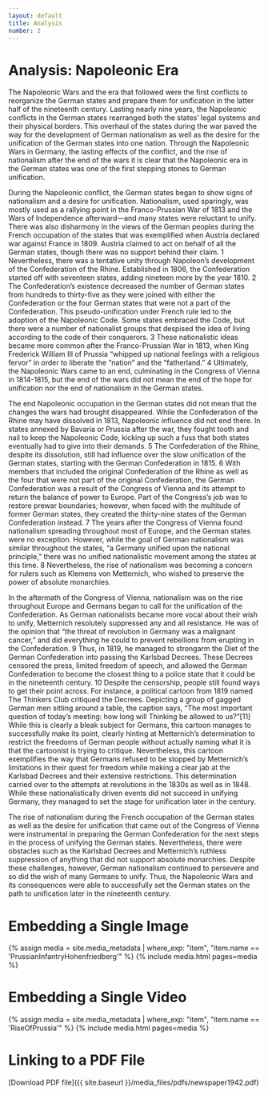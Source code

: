 ```yaml
---
layout: default
title: Analysis
number: 2
---
```


# Analysis: Napoleonic Era

The Napoleonic Wars and the era that followed were the first conflicts to reorganize the German states and prepare them for unification in the latter half of the nineteenth century. 
Lasting nearly nine years, the Napoleonic conflicts in the German states rearranged both the states’ legal systems and their physical borders. 
This overhaul of the states during the war paved the way for the development of German nationalism as well as the desire for the unification of the German states into one nation. 
Through the Napoleonic Wars in Germany, the lasting effects of the conflict, and the rise of nationalism after the end of the wars it is clear that the Napoleonic era in the German states was one of the first stepping stones to German unification.

During the Napoleonic conflict, the German states began to show signs of nationalism and a desire for unification. 
Nationalism, used sparingly, was mostly used as a rallying point in the Franco-Prussian War of 1813 and the Wars of Independence afterward—and many states were reluctant to unify. 
There was also disharmony in the views of the German peoples during the French occupation of the states that was exemplified when Austria declared war against France in 1809. 
Austria claimed to act on behalf of all the German states, though there was no support behind their claim. 1
Nevertheless, there was a tentative unity through Napoleon’s development of the Confederation of the Rhine. 
Established in 1806, the Confederation started off with seventeen states, adding nineteen more by the year 1810. 2
The Confederation’s existence decreased the number of German states from hundreds to thirty-five as they were joined with either the Confederation or the four German states that were not a part of the Confederation. 
This pseudo-unification under French rule led to the adoption of the Napoleonic Code. 
Some states embraced the Code, but there were a number of nationalist groups that despised the idea of living according to the code of their conquerors. 3 
These nationalistic ideas became more common after the Franco-Prussian War in 1813, when King Frederick William III of Prussia “whipped up national feelings with a religious fervor” in order to liberate the “nation” and the “fatherland.” 4 
Ultimately, the Napoleonic Wars came to an end, culminating in the Congress of Vienna in 1814-1815, but the end of the wars did not mean the end of the hope for unification nor the end of nationalism in the German states.

The end Napoleonic occupation in the German states did not mean that the changes the wars had brought disappeared. 
While the Confederation of the Rhine may have dissolved in 1813, Napoleonic influence did not end there. 
In states annexed by Bavaria or Prussia after the war, they fought tooth and nail to keep the Napoleonic Code, kicking up such a fuss that both states eventually had to give into their demands. 5 
The Confederation of the Rhine, despite its dissolution, still had influence over the slow unification of the German states, starting with the German Confederation in 1815. 6
With members that included the original Confederation of the Rhine as well as the four that were not part of the original Confederation, the German Confederation was a result of the Congress of Vienna and its attempt to return the balance of power to Europe. 
Part of the Congress’s job was to restore prewar boundaries; however, when faced with the multitude of former German states, they created the thirty-nine states of the German Confederation instead. 7
The years after the Congress of Vienna found nationalism spreading throughout most of Europe, and the German states were no exception. 
However, while the goal of German nationalism was similar throughout the states, “a Germany unified upon the national principle,” there was no unified nationalistic movement among the states at this time. 8
Nevertheless, the rise of nationalism was becoming a concern for rulers such as Klemens von Metternich, who wished to preserve the power of absolute monarchies.

In the aftermath of the Congress of Vienna, nationalism was on the rise throughout Europe and Germans began to call for the unification of the Confederation. 
As German nationalists became more vocal about their wish to unify, Metternich resolutely suppressed any and all resistance. 
He was of the opinion that “the threat of revolution in Germany was a malignant cancer,” and did everything he could to prevent rebellions from erupting in the Confederation. 9
Thus, in 1819, he managed to strongarm the Diet of the German Confederation into passing the Karlsbad Decrees. 
These Decrees censored the press, limited freedom of speech, and allowed the German Confederation to become the closest thing to a police state that it could be in the nineteenth century. 10
Despite the censorship, people still found ways to get their point across. 
For instance, a political cartoon from 1819 named The Thinkers Club critiqued the Decrees. 
Depicting a group of gagged German men sitting around a table, the caption says, “The most important question of today’s meeting: how long will Thinking be allowed to us?”[11] While this is clearly a bleak subject for Germans, this cartoon manages to successfully make its point, clearly hinting at Metternich’s determination to restrict the freedoms of German people without actually naming what it is that the cartoonist is trying to critique. 
Nevertheless, this cartoon exemplifies the way that Germans refused to be stopped by Metternich’s limitations in their quest for freedom while making a clear jab at the Karlsbad Decrees and their extensive restrictions. 
This determination carried over to the attempts at revolutions in the 1830s as well as in 1848. 
While these nationalistically driven events did not succeed in unifying Germany, they managed to set the stage for unification later in the century.

The rise of nationalism during the French occupation of the German states as well as the desire for unification that came out of the Congress of Vienna were instrumental in preparing the German Confederation for the next steps in the process of unifying the German states. 
Nevertheless, there were obstacles such as the Karlsbad Decrees and Metternich’s ruthless suppression of anything that did not support absolute monarchies. 
Despite these challenges, however, German nationalism continued to persevere and so did the wish of many Germans to unify. 
Thus, the Napoleonic Wars and its consequences were able to successfully set the German states on the path to unification later in the nineteenth century.


# Embedding a Single Image

{% assign media = site.media_metadata | where_exp: "item", "item.name == 'PrussianInfantryHohenfriedberg'" %}
{% include media.html pages=media %}

# Embedding a Single Video
{% assign media = site.media_metadata | where_exp: "item", "item.name == 'RiseOfPrussia'" %}
{% include media.html pages=media %}

# Linking to a PDF File

[Download PDF file]({{ site.baseurl }}/media_files/pdfs/newspaper1942.pdf)
